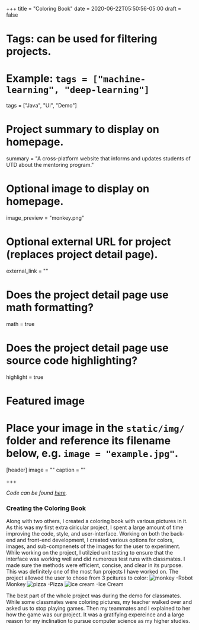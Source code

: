 +++
title = "Coloring Book"
date = 2020-06-22T05:50:56-05:00
draft = false

# Tags: can be used for filtering projects.
# Example: `tags = ["machine-learning", "deep-learning"]`
tags = ["Java", "UI", "Demo"]

# Project summary to display on homepage.
summary = "A cross-platform website that informs and updates students of UTD about the mentoring program."

# Optional image to display on homepage.
image_preview = "monkey.png"

# Optional external URL for project (replaces project detail page).
external_link = ""

# Does the project detail page use math formatting?
math = true

# Does the project detail page use source code highlighting?
highlight = true

# Featured image
# Place your image in the `static/img/` folder and reference its filename below, e.g. `image = "example.jpg"`.
[header]
image = ""
caption = ""

+++

_Code can be found [here](https://github.com/hansikasundaresan/Java-ColoringBook)._

### Creating the Coloring Book
Along with two others, I created a coloring book with various pictures in it. As this was my first extra ciricular project, I spent a large amount of time improving the code, style, and user-interface.
Working on both the back-end and front-end development, I created various options for colors, images, and sub-compnenets of the images for the user to experiment.
While working on the project, I utilzied unit testing to ensure that the interface was working well and did numerous test runs with classmates. 
I made sure the methods were efficient, concise, and clear in its purpose. This was definitely one of the most fun projects I have worked on. 
The project allowed the user to chose from 3 pcitures to color:
![monkey](/project/cb/monkey.png)
 -Robot Monkey
![pizza](/project/cb/pizza.png)
 -Pizza
![ice cream](/project/cb/icecream.png)
 -Ice Cream

The best part of the whole project was during the demo for classmates. While some classmates were coloring pictures, my teacher walked over and asked us to stop playing games. Then my teammates and I explained to her how the game was our project.
It was a gratifying expereince and a large reason for my inclination to pursue computer science as my higher studies. 
